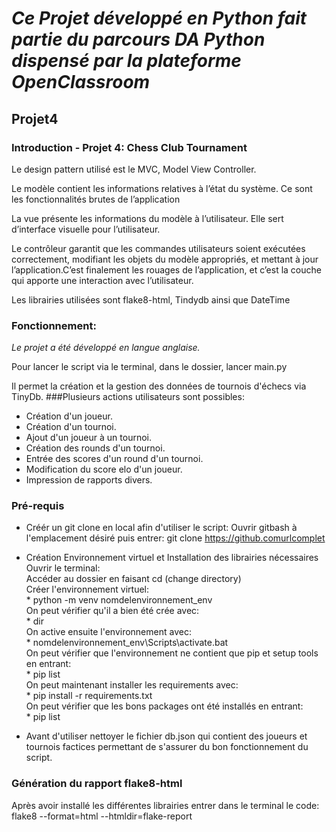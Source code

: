 # *Ce Projet développé en Python fait partie du parcours DA Python dispensé par la plateforme OpenClassroom*
## Projet4 

### Introduction - Projet 4: Chess Club Tournament
Le design pattern utilisé est le MVC, Model View Controller.

Le modèle contient les informations relatives à l’état du système. Ce sont les fonctionnalités brutes de l’application

La vue présente les informations du modèle à l’utilisateur. Elle sert d’interface visuelle pour l’utilisateur.

Le contrôleur garantit que les commandes utilisateurs soient exécutées correctement, modifiant les objets du modèle appropriés, et mettant à jour l’application.C’est finalement les rouages de l’application, et c’est la couche qui apporte une interaction avec l’utilisateur. 

Les librairies utilisées sont flake8-html, Tindydb ainsi que DateTime

### Fonctionnement:
*Le projet a été développé en langue anglaise.*

Pour lancer le script via le terminal, dans le dossier, lancer main.py

Il permet la création et la gestion des données de tournois d'échecs via TinyDb.
###Plusieurs actions utilisateurs sont possibles:
* Création d'un joueur.
* Création d'un tournoi.
* Ajout d'un joueur à un tournoi.
* Création des rounds d'un tournoi.
* Entrée des scores d'un round d'un tournoi.
* Modification du score elo d'un joueur.
* Impression de rapports divers.



### Pré-requis
* Créér un git clone en local afin d'utiliser le script:
Ouvrir gitbash à l'emplacement désiré puis entrer:
	git clone https://github.comurlcomplet
* Création Environnement virtuel et Installation des librairies nécessaires  
 Ouvrir le terminal:  
	Accéder au dossier en faisant cd  (change directory)  
	Créer l'environnement virtuel:  
		* python -m venv nomdelenvironnement_env  
	On peut vérifier qu'il a bien été crée avec:  
		* dir  
	On active ensuite l'environnement avec:  
		* nomdelenvironnement_env\Scripts\activate.bat  
	On peut vérifier que l'environnement ne contient que pip et setup tools en entrant:  
		* pip list  
	On peut maintenant installer les requirements avec:  
		* pip install -r requirements.txt  
	On peut vérifier que les bons packages ont été installés en entrant:  
		* pip list  

* Avant d'utiliser nettoyer le fichier db.json qui contient des joueurs et tournois factices permettant de s'assurer du bon fonctionnement du script.

### Génération du rapport flake8-html
Après avoir installé les différentes librairies
entrer dans le terminal le code:
flake8 --format=html --htmldir=flake-report








